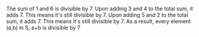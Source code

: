 The sum of 1 and 6 is divisible by 7. 
Upon adding 3 and 4 to the total sum, it adds 7. This means it's still divisible by 7. 
Upon adding 5 and 2 to the total sum, it adds 7. This means it's still divisible by 7. 
As a result, every element (a,b) in S, a+b is divisible by 7
